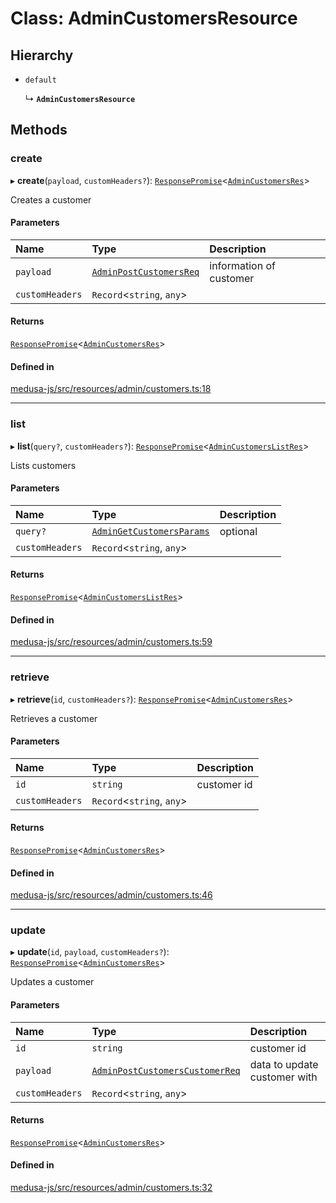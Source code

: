 # Class: AdminCustomersResource

## Hierarchy

- `default`

  ↳ **`AdminCustomersResource`**

## Methods

### create

▸ **create**(`payload`, `customHeaders?`): [`ResponsePromise`](../modules/internal.md#responsepromise)<[`AdminCustomersRes`](../modules/internal-6.md#admincustomersres)\>

Creates a customer

#### Parameters

| Name | Type | Description |
| :------ | :------ | :------ |
| `payload` | [`AdminPostCustomersReq`](internal-6.AdminPostCustomersReq.md) | information of customer |
| `customHeaders` | `Record`<`string`, `any`\> |  |

#### Returns

[`ResponsePromise`](../modules/internal.md#responsepromise)<[`AdminCustomersRes`](../modules/internal-6.md#admincustomersres)\>

#### Defined in

[medusa-js/src/resources/admin/customers.ts:18](https://github.com/medusajs/medusa/blob/29135c051/packages/medusa-js/src/resources/admin/customers.ts#L18)

___

### list

▸ **list**(`query?`, `customHeaders?`): [`ResponsePromise`](../modules/internal.md#responsepromise)<[`AdminCustomersListRes`](../modules/internal-5.md#admincustomerslistres)\>

Lists customers

#### Parameters

| Name | Type | Description |
| :------ | :------ | :------ |
| `query?` | [`AdminGetCustomersParams`](internal-5.AdminGetCustomersParams.md) | optional |
| `customHeaders` | `Record`<`string`, `any`\> |  |

#### Returns

[`ResponsePromise`](../modules/internal.md#responsepromise)<[`AdminCustomersListRes`](../modules/internal-5.md#admincustomerslistres)\>

#### Defined in

[medusa-js/src/resources/admin/customers.ts:59](https://github.com/medusajs/medusa/blob/29135c051/packages/medusa-js/src/resources/admin/customers.ts#L59)

___

### retrieve

▸ **retrieve**(`id`, `customHeaders?`): [`ResponsePromise`](../modules/internal.md#responsepromise)<[`AdminCustomersRes`](../modules/internal-6.md#admincustomersres)\>

Retrieves a customer

#### Parameters

| Name | Type | Description |
| :------ | :------ | :------ |
| `id` | `string` | customer id |
| `customHeaders` | `Record`<`string`, `any`\> |  |

#### Returns

[`ResponsePromise`](../modules/internal.md#responsepromise)<[`AdminCustomersRes`](../modules/internal-6.md#admincustomersres)\>

#### Defined in

[medusa-js/src/resources/admin/customers.ts:46](https://github.com/medusajs/medusa/blob/29135c051/packages/medusa-js/src/resources/admin/customers.ts#L46)

___

### update

▸ **update**(`id`, `payload`, `customHeaders?`): [`ResponsePromise`](../modules/internal.md#responsepromise)<[`AdminCustomersRes`](../modules/internal-6.md#admincustomersres)\>

Updates a customer

#### Parameters

| Name | Type | Description |
| :------ | :------ | :------ |
| `id` | `string` | customer id |
| `payload` | [`AdminPostCustomersCustomerReq`](internal-6.AdminPostCustomersCustomerReq.md) | data to update customer with |
| `customHeaders` | `Record`<`string`, `any`\> |  |

#### Returns

[`ResponsePromise`](../modules/internal.md#responsepromise)<[`AdminCustomersRes`](../modules/internal-6.md#admincustomersres)\>

#### Defined in

[medusa-js/src/resources/admin/customers.ts:32](https://github.com/medusajs/medusa/blob/29135c051/packages/medusa-js/src/resources/admin/customers.ts#L32)
